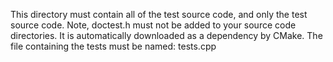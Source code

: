 This directory must contain all of the test source code, and only the test source code. Note, doctest.h must not be added to your source code directories. It is automatically downloaded as a dependency by CMake. The file containing the tests must be named: tests.cpp
